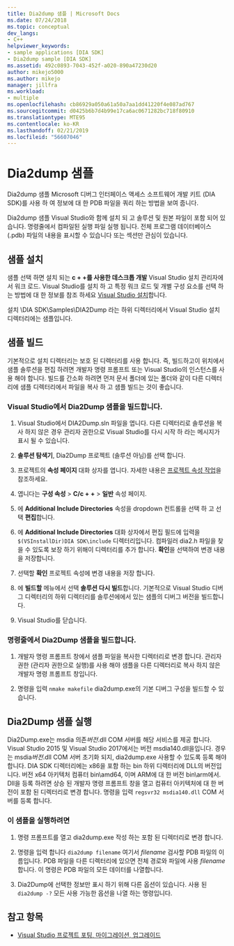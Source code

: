 ```yaml
---
title: Dia2dump 샘플 | Microsoft Docs
ms.date: 07/24/2018
ms.topic: conceptual
dev_langs:
- C++
helpviewer_keywords:
- sample applications [DIA SDK]
- Dia2dump sample [DIA SDK]
ms.assetid: 492c0893-7043-452f-a020-890a47230d20
author: mikejo5000
ms.author: mikejo
manager: jillfra
ms.workload:
- multiple
ms.openlocfilehash: cb86929a050a61a50a7aa1dd41220f4e087ad767
ms.sourcegitcommit: d0425b6b7d4b99e17ca6ac0671282bc718f80910
ms.translationtype: MTE95
ms.contentlocale: ko-KR
ms.lasthandoff: 02/21/2019
ms.locfileid: "56607046"
---
```

# <a name="dia2dump-sample"></a>Dia2dump 샘플

Dia2dump 샘플 Microsoft 디버그 인터페이스 액세스 소프트웨어 개발 키트 (DIA SDK)를 사용 하 여 정보에 대 한 PDB 파일을 쿼리 하는 방법을 보여 줍니다.

Dia2dump 샘플 Visual Studio와 함께 설치 되 고 솔루션 및 원본 파일이 포함 되어 있습니다. 명령줄에서 컴파일된 실행 파일 실행 됩니다. 전체 프로그램 데이터베이스 (.pdb) 파일의 내용을 표시할 수 있습니다 또는 섹션만 관심이 있습니다.

## <a name="install-the-sample"></a>샘플 설치

샘플 선택 하면 설치 되는 **c + +를 사용한 데스크톱 개발** Visual Studio 설치 관리자에서 워크 로드. Visual Studio를 설치 하 고 특정 워크 로드 및 개별 구성 요소를 선택 하는 방법에 대 한 정보를 참조 하세요 [Visual Studio 설치](../../install/install-visual-studio.md)합니다.

설치 \DIA SDK\Samples\DIA2Dump 라는 하위 디렉터리에서 Visual Studio 설치 디렉터리에는 샘플입니다.

## <a name="build-the-sample"></a>샘플 빌드

기본적으로 설치 디렉터리는 보호 된 디렉터리를 사용 합니다. 즉, 빌드하고이 위치에서 샘플 솔루션을 편집 하려면 개발자 명령 프롬프트 또는 Visual Studio의 인스턴스를 사용 해야 합니다. 빌드를 간소화 하려면 먼저 문서 폴더에 있는 폴더와 같이 다른 디렉터리에 샘플 디렉터리에서 파일을 복사 하 고 샘플 빌드는 것이 좋습니다.

### <a name="to-build-the-dia2dump-sample-in-visual-studio"></a>Visual Studio에서 Dia2Dump 샘플을 빌드합니다.

1. Visual Studio에서 DIA2Dump.sln 파일을 엽니다. 다른 디렉터리로 솔루션을 복사 하지 않은 경우 관리자 권한으로 Visual Studio를 다시 시작 하 라는 메시지가 표시 될 수 있습니다.

1. **솔루션 탐색기**, Dia2Dump 프로젝트 (솔루션 아님)를 선택 합니다.

1. 프로젝트의 **속성 페이지** 대화 상자를 엽니다. 자세한 내용은 [프로젝트 속성 작업](/cpp/ide/working-with-project-properties)을 참조하세요.

1. 엽니다는 **구성 속성** > **C/c + +** > **일반** 속성 페이지.

1. 에 **Additional Include Directories** 속성을 dropdown 컨트롤을 선택 하 고 선택 **편집**합니다.

1. 에 **Additional Include Directories** 대화 상자에서 편집 필드에 입력을 `$(VSInstallDir)DIA SDK\include` 디렉터리입니다. 컴파일러 dia2.h 파일을 찾을 수 있도록 보장 하기 위해이 디렉터리를 추가 합니다. **확인**을 선택하여 변경 내용을 저장합니다.

1. 선택할 **확인** 프로젝트 속성에 변경 내용을 저장 합니다.

1. 에 **빌드할** 메뉴에서 선택 **솔루션 다시 빌드**합니다. 기본적으로 Visual Studio 디버그 디렉터리의 하위 디렉터리를 솔루션에에서 있는 샘플의 디버그 버전을 빌드합니다.

1. Visual Studio를 닫습니다.

### <a name="to-build-the-dia2dump-sample-at-the-command-line"></a>명령줄에서 Dia2Dump 샘플을 빌드합니다.

1. 개발자 명령 프롬프트 창에서 샘플 파일을 복사한 디렉터리로 변경 합니다. 관리자 권한 (관리자 권한으로 실행)를 사용 해야 샘플을 다른 디렉터리로 복사 하지 않은 개발자 명령 프롬프트 창입니다.

1. 명령을 입력 `nmake makefile` dia2dump.exe의 기본 디버그 구성을 빌드할 수 있습니다.

## <a name="run-the-dia2dump-sample"></a>Dia2Dump 샘플 실행

Dia2Dump.exe는 msdia 의존*버전*.dll COM 서버를 해당 서비스를 제공 합니다. Visual Studio 2015 및 Visual Studio 2017에서는 버전 msdia140.dll을입니다. 경우는 msdia*버전*.dll COM 서버 초기화 되지, dia2dump.exe 사용할 수 있도록 등록 해야 합니다. DIA SDK 디렉터리에는 x86을 포함 하는 bin 하위 디렉터리에 DLL의 버전입니다. 버전 x64 아키텍처 컴퓨터 bin\amd64, 이며 ARM에 대 한 버전 bin\arm에서. Dll을 등록 하려면 상승 된 개발자 명령 프롬프트 창을 열고 컴퓨터 아키텍처에 대 한 버전이 포함 된 디렉터리로 변경 합니다. 명령을 입력 `regsvr32 msdia140.dll` COM 서버를 등록 합니다.

### <a name="to-run-the-sample"></a>이 샘플을 실행하려면

1. 명령 프롬프트를 열고 dia2dump.exe 작성 하는 포함 된 디렉터리로 변경 합니다.

1. 명령을 입력 합니다 `dia2dump filename` 여기서 *filename* 검사할 PDB 파일의 이름입니다. PDB 파일을 다른 디렉터리에 있으면 전체 경로와 파일에 사용 *filename*합니다. 이 명령은 PDB 파일의 모든 데이터를 나열합니다.

1. Dia2Dump에 선택한 정보만 표시 하기 위해 다른 옵션이 있습니다. 사용 된 `dia2dump -?` 모든 사용 가능한 옵션을 나열 하는 명령입니다.

## <a name="see-also"></a>참고 항목

- [Visual Studio 프로젝트 포팅, 마이그레이션, 업그레이드](../../porting/port-migrate-and-upgrade-visual-studio-projects.md)
